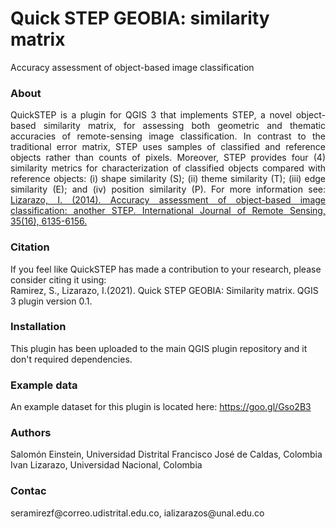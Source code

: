 # Quick STEP GEOBIA: similarity matrix
Accuracy assessment of object-based image classification

<h3>About</h3>
<p align="justify">QuickSTEP is a plugin for QGIS 3 that implements STEP, a novel object-based similarity matrix, for assessing both geometric and thematic accuracies of remote-sensing image classification. In contrast to the traditional error matrix, STEP uses samples of classified and reference objects rather than counts of pixels. Moreover, STEP provides four (4) similarity metrics for characterization of classified objects compared with reference objects: (i) shape similarity (S); (ii) theme similarity (T); (iii) edge similarity (E); and (iv) position similarity (P). For more information see: <a href = 'http://www.tandfonline.com/doi/abs/10.1080/01431161.2014.943328'>Lizarazo, I. (2014). Accuracy assessment of object-based image classification: another STEP. International Journal of Remote Sensing, 35(16), 6135-6156.</a></p>

<h3>Citation</h3>
If you feel like QuickSTEP has made a contribution to your research, please consider citing it using: <br>
Ramirez, S., Lizarazo, I.(2021). Quick STEP GEOBIA: Similarity matrix. QGIS 3 plugin version 0.1.

<h3>Installation</h3>
This plugin has been uploaded to the main QGIS plugin repository and it don't required dependencies.

<h3>Example data</h3>
An example dataset for this plugin is located here: <a = href="https://goo.gl/Gso2B3">https://goo.gl/Gso2B3</a>

<h3>Authors</h3>
Salomón Einstein, Universidad Distrital Francisco José de Caldas, Colombia<br>
Ivan Lizarazo, Universidad Nacional, Colombia

<h3>Contac</h3>
seramirezf@correo.udistrital.edu.co, ializarazos@unal.edu.co
